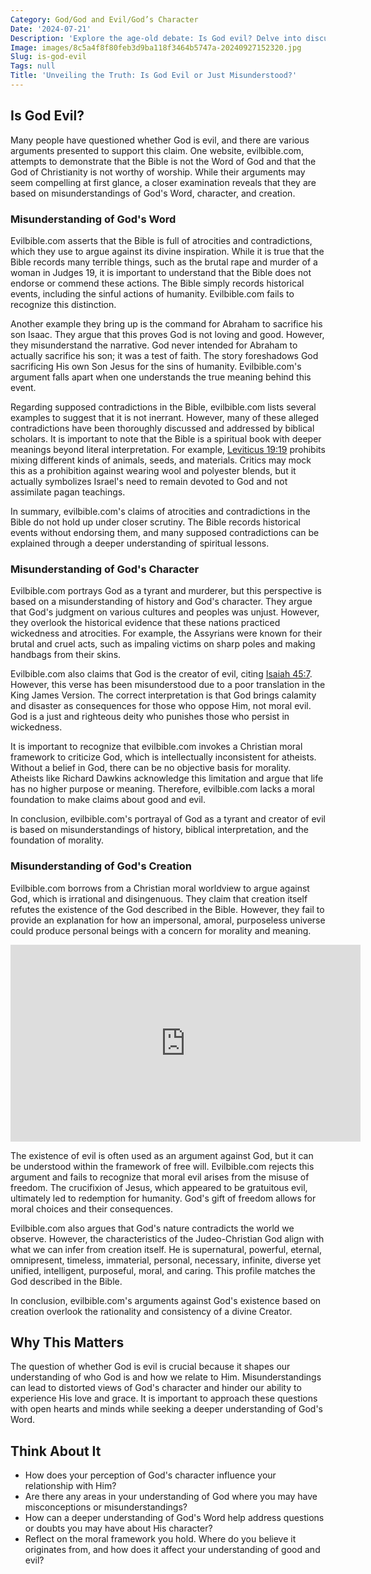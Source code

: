 ```yaml
---
Category: God/God and Evil/God’s Character
Date: '2024-07-21'
Description: 'Explore the age-old debate: Is God evil? Delve into discussions on morality, theology, and the nature of divinity in this thought-provoking article.'
Image: images/8c5a4f8f80feb3d9ba118f3464b5747a-20240927152320.jpg
Slug: is-god-evil
Tags: null
Title: 'Unveiling the Truth: Is God Evil or Just Misunderstood?'
---
```


## Is God Evil?

Many people have questioned whether God is evil, and there are various arguments presented to support this claim. One website, evilbible.com, attempts to demonstrate that the Bible is not the Word of God and that the God of Christianity is not worthy of worship. While their arguments may seem compelling at first glance, a closer examination reveals that they are based on misunderstandings of God's Word, character, and creation.

### Misunderstanding of God's Word

Evilbible.com asserts that the Bible is full of atrocities and contradictions, which they use to argue against its divine inspiration. While it is true that the Bible records many terrible things, such as the brutal rape and murder of a woman in Judges 19, it is important to understand that the Bible does not endorse or commend these actions. The Bible simply records historical events, including the sinful actions of humanity. Evilbible.com fails to recognize this distinction.

Another example they bring up is the command for Abraham to sacrifice his son Isaac. They argue that this proves God is not loving and good. However, they misunderstand the narrative. God never intended for Abraham to actually sacrifice his son; it was a test of faith. The story foreshadows God sacrificing His own Son Jesus for the sins of humanity. Evilbible.com's argument falls apart when one understands the true meaning behind this event.

Regarding supposed contradictions in the Bible, evilbible.com lists several examples to suggest that it is not inerrant. However, many of these alleged contradictions have been thoroughly discussed and addressed by biblical scholars. It is important to note that the Bible is a spiritual book with deeper meanings beyond literal interpretation. For example, [Leviticus 19:19](https://www.bibleref.com/Leviticus/19/Leviticus-19-19.html) prohibits mixing different kinds of animals, seeds, and materials. Critics may mock this as a prohibition against wearing wool and polyester blends, but it actually symbolizes Israel's need to remain devoted to God and not assimilate pagan teachings.

In summary, evilbible.com's claims of atrocities and contradictions in the Bible do not hold up under closer scrutiny. The Bible records historical events without endorsing them, and many supposed contradictions can be explained through a deeper understanding of spiritual lessons.

### Misunderstanding of God's Character

Evilbible.com portrays God as a tyrant and murderer, but this perspective is based on a misunderstanding of history and God's character. They argue that God's judgment on various cultures and peoples was unjust. However, they overlook the historical evidence that these nations practiced wickedness and atrocities. For example, the Assyrians were known for their brutal and cruel acts, such as impaling victims on sharp poles and making handbags from their skins.

Evilbible.com also claims that God is the creator of evil, citing [Isaiah 45:7](https://www.bibleref.com/Isaiah/45/Isaiah-45-7.html). However, this verse has been misunderstood due to a poor translation in the King James Version. The correct interpretation is that God brings calamity and disaster as consequences for those who oppose Him, not moral evil. God is a just and righteous deity who punishes those who persist in wickedness.

It is important to recognize that evilbible.com invokes a Christian moral framework to criticize God, which is intellectually inconsistent for atheists. Without a belief in God, there can be no objective basis for morality. Atheists like Richard Dawkins acknowledge this limitation and argue that life has no higher purpose or meaning. Therefore, evilbible.com lacks a moral foundation to make claims about good and evil.

In conclusion, evilbible.com's portrayal of God as a tyrant and creator of evil is based on misunderstandings of history, biblical interpretation, and the foundation of morality.

### Misunderstanding of God's Creation

Evilbible.com borrows from a Christian moral worldview to argue against God, which is irrational and disingenuous. They claim that creation itself refutes the existence of the God described in the Bible. However, they fail to provide an explanation for how an impersonal, amoral, purposeless universe could produce personal beings with a concern for morality and meaning.


<iframe width="560" height="315" src="https://www.youtube.com/embed/XBIXPr6AH4A" frameborder="0" allow="autoplay; encrypted-media" allowfullscreen></iframe>


The existence of evil is often used as an argument against God, but it can be understood within the framework of free will. Evilbible.com rejects this argument and fails to recognize that moral evil arises from the misuse of freedom. The crucifixion of Jesus, which appeared to be gratuitous evil, ultimately led to redemption for humanity. God's gift of freedom allows for moral choices and their consequences.

Evilbible.com also argues that God's nature contradicts the world we observe. However, the characteristics of the Judeo-Christian God align with what we can infer from creation itself. He is supernatural, powerful, eternal, omnipresent, timeless, immaterial, personal, necessary, infinite, diverse yet unified, intelligent, purposeful, moral, and caring. This profile matches the God described in the Bible.

In conclusion, evilbible.com's arguments against God's existence based on creation overlook the rationality and consistency of a divine Creator.

## Why This Matters

The question of whether God is evil is crucial because it shapes our understanding of who God is and how we relate to Him. Misunderstandings can lead to distorted views of God's character and hinder our ability to experience His love and grace. It is important to approach these questions with open hearts and minds while seeking a deeper understanding of God's Word.

## Think About It

- How does your perception of God's character influence your relationship with Him?
- Are there any areas in your understanding of God where you may have misconceptions or misunderstandings?
- How can a deeper understanding of God's Word help address questions or doubts you may have about His character?
- Reflect on the moral framework you hold. Where do you believe it originates from, and how does it affect your understanding of good and evil?